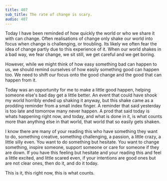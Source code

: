 ```yaml
---
title: 407
sub_title: The rate of change is scary.
audio: 407
---
```


Today I have been reminded of how quickly the world or who we share it with can change. Often realisations of change only shake our world into focus when change is challenging, or troubling. Its likely we often fear the idea of change partly due to this experience of it. When our world shakes in a bad way, we fear change, we sit still, we get careful and we get boring.

However, while we might think of how easy something bad can happen to us, we should remind ourselves of how easily something good can happen too. We need to shift our focus onto the good change and the good that can happen from it.

Today was an opportunity for me to make a little good happen, helping someone else's bad day get a little better. An event that could have shook my world horribly ended up shaking it anyway, but this shake came as a prodding reminder from a small index finger. A reminder that said yesterday is too late and tomorrow many never happen. A prod that said today is whats happening right now, and today, and what is done in it, is what counts more than anything else in that world, that world that so easily gets shaken.

I know there are many of your reading this who have something they want to do, something creative, something challenging, a passion, a little crazy, a little silly even. You want to do something but hesitate. You want to change something, inspire someone, support someone or care for someone if they are down. If you have this feeling but hesitate and your reading this and feel a little excited, and little scared even, if your intentions are good ones but are not clear ones, then do it, and do it today.

This is it, this right now, this is what counts.